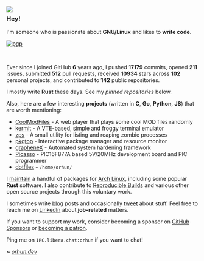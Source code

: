 <img align="left" src="https://orhun.dev/img/crow.png">

### Hey!

I'm someone who is passionate about **GNU/Linux** and likes to **write code**.

[![pgp](https://img.shields.io/badge/pgp-0xF83424824B3E4B90-313131?style=flat&labelColor=313131&color=313131)](https://github.com/orhun.gpg)

<br>

Ever since I joined GitHub **6** years ago, I pushed **17179** commits, opened **211** issues, submitted **512** pull requests, received **10934** stars across **102** personal projects, and contributed to **142** public repositories.

I mostly write **Rust** these days. See my _pinned repositories_ below.

Also, here are a few interesting **projects** (written in **C**, **Go**, **Python**, **JS**) that are worth mentioning:

- [CoolModFiles](https://github.com/orhun/CoolModFiles) - A web player that plays some cool MOD files randomly
- [kermit](https://github.com/orhun/kermit) - A VTE-based, simple and froggy terminal emulator
- [zps](https://github.com/orhun/zps) - A small utility for listing and reaping zombie processes
- [pkgtop](https://github.com/orhun/pkgtop) - Interactive package manager and resource monitor
- [grapheneX](https://github.com/grapheneX/grapheneX) - Automated system hardening framework
- [Picasso](https://github.com/orhun/Picasso) - PIC16F877A based 5V/20MHz development board and PIC programmer
- [dotfiles](https://github.com/orhun/dotfiles) - `/home/orhun/`

I [maintain](https://archlinux.org/packages/?maintainer=orhun) a handful of packages for [Arch Linux](https://archlinux.org/), including some popular **Rust** software. I also contribute to [Reproducible Builds](https://reproducible-builds.org/) and various other open source projects through this voluntary work.

I sometimes write [blog](https://blog.orhun.dev) posts and occasionally [tweet](https://twitter.com/orhunp_) about stuff. Feel free to reach me on [LinkedIn](https://www.linkedin.com/in/orhunp/) about **job-related** matters.

If you want to support my work, consider becoming a sponsor on [GitHub Sponsors](https://github.com/sponsors/orhun) or [becoming a patron](https://patreon.com/join/orhunp).

Ping me on `IRC.libera.chat:orhun` if you want to chat!

**~** [_orhun.dev_](https://orhun.dev/)

